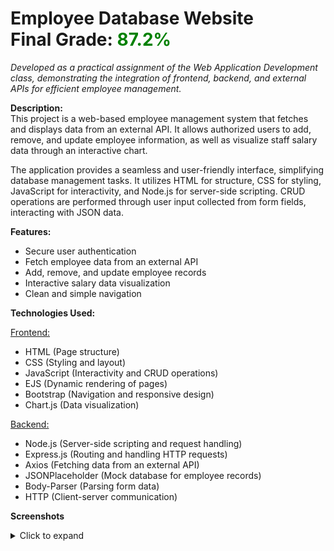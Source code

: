 # Employee Database Website <br> Final Grade: <span style="color:green">87.2%</span>

<i>Developed as a practical assignment of the Web Application Development class, demonstrating the integration of frontend, backend, and external APIs for efficient employee management.</i>  

<b>Description:</b>  
This project is a web-based employee management system that fetches and displays data from an external API. It allows authorized users to add, remove, and update employee information, as well as visualize staff salary data through an interactive chart.  

The application provides a seamless and user-friendly interface, simplifying database management tasks. It utilizes HTML for structure, CSS for styling, JavaScript for interactivity, and Node.js for server-side scripting. CRUD operations are performed through user input collected from form fields, interacting with JSON data.  

<b>Features:</b>  
- Secure user authentication  
- Fetch employee data from an external API  
- Add, remove, and update employee records  
- Interactive salary data visualization  
- Clean and simple navigation  

<b>Technologies Used:</b>  

<u>Frontend:</u>  
- HTML (Page structure)  
- CSS (Styling and layout)  
- JavaScript (Interactivity and CRUD operations)  
- EJS (Dynamic rendering of pages)  
- Bootstrap (Navigation and responsive design)  
- Chart.js (Data visualization)  

<u>Backend:</u>  
- Node.js (Server-side scripting and request handling)  
- Express.js (Routing and handling HTTP requests)  
- Axios (Fetching data from an external API)  
- JSONPlaceholder (Mock database for employee records)  
- Body-Parser (Parsing form data)  
- HTTP (Client-server communication)

<b>Screenshots</b>

<details>
  <summary>Click to expand</summary>

  ![Main Screen](https://github.com/stefanyrjunges/EmployeeDBWebsite/blob/main/images/Screenshot%202025-05-15%20213814.png?raw=true)
  ![Manage employees](https://github.com/stefanyrjunges/EmployeeDBWebsite/blob/main/images/Screenshot%202025-05-15%20213818.png?raw=true)
  ![Add new employee](https://github.com/stefanyrjunges/EmployeeDBWebsite/blob/main/images/Screenshot%202025-05-15%20213822.png?raw=true)
  ![Data visualisation](https://github.com/stefanyrjunges/EmployeeDBWebsite/blob/main/images/Screenshot%202025-05-15%20213829.png?raw=true)

</details>


